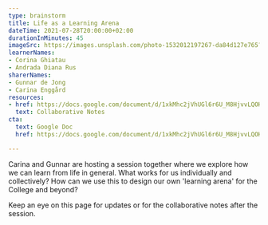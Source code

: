 ```yaml
---
type: brainstorm
title: Life as a Learning Arena
dateTime: 2021-07-28T20:00:00+02:00
durationInMinutes: 45
imageSrc: https://images.unsplash.com/photo-1532012197267-da84d127e765?ixid=MnwxMjA3fDB8MHxwaG90by1wYWdlfHx8fGVufDB8fHx8&ixlib=rb-1.2.1&auto=format&fit=crop&w=668&q=80
learnerNames:
- Corina Ghiatau
- Andrada Diana Rus
sharerNames:
- Gunnar de Jong
- Carina Enggård
resources:
- href: https://docs.google.com/document/d/1xkMhc2jVhUGl6r6U_M8HjvvLQOHo7VQ7Nw-BsHHLSEU/edit#
  text: Collaborative Notes
cta:
  text: Google Doc
  href: https://docs.google.com/document/d/1xkMhc2jVhUGl6r6U_M8HjvvLQOHo7VQ7Nw-BsHHLSEU/edit#

---
```

Carina and Gunnar are hosting a session together where we explore how we can learn from life in general. What works for us individually and collectively? How can we use this to design our own 'learning arena' for the College and beyond?   
  
Keep an eye on this page for updates or for the collaborative notes after the session.